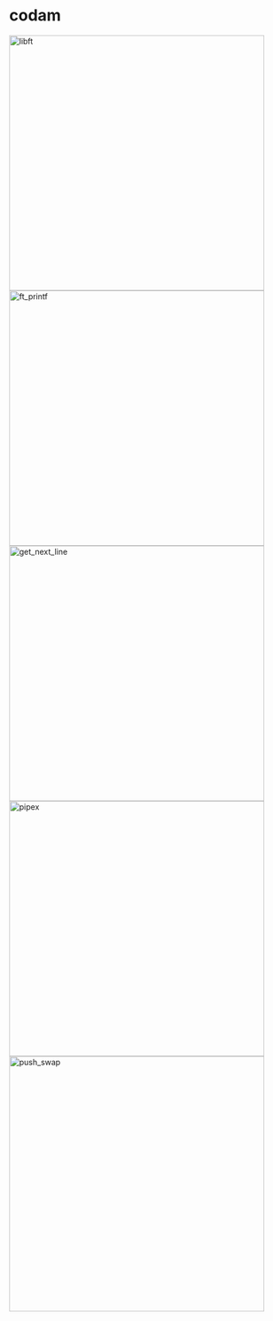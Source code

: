 # codam
<img width="460" alt="libft" src="https://user-images.githubusercontent.com/95487148/156527154-e53eb2b2-d8bc-4232-98e5-4297ef7489c5.png">


<img width="460" alt="ft_printf" src="https://user-images.githubusercontent.com/95487148/156527570-194b3e4c-4800-4c51-a654-8ac077aabd12.png">

<img width="460" alt="get_next_line" src="https://user-images.githubusercontent.com/95487148/156527587-4f762bed-2be0-482e-8e1c-a90c56fa370d.png">

<img width="460" alt="pipex" src="https://user-images.githubusercontent.com/95487148/156527597-9f93def8-5e64-4440-a3a1-52cea4e95828.png">

<img width="460" alt="push_swap" src="https://user-images.githubusercontent.com/95487148/156527605-c563fc77-ef78-47e5-a81a-1aa1544574fe.png">
